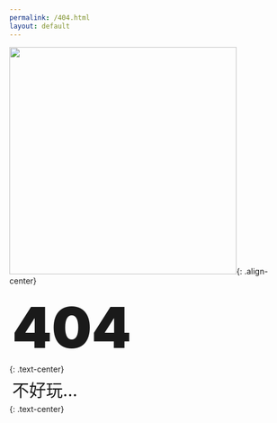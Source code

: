 ```yaml
---
permalink: /404.html
layout: default
---
```


<img src="/assets/images/cry.gif" width = "404" />{: .align-center}

<p style="font-size:100px; margin:5px; font-weight: 900">404</p>{: .text-center}
<p style="font-size:30px; margin:5px">不好玩...</p>{: .text-center}